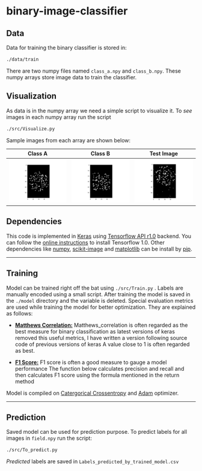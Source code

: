 # binary-image-classifier


## Data

Data for training the binary classifier is stored in:
```bash
./data/train
```
There are two numpy files named ``` class_a.npy ``` and ``` class_b.npy ```.
These numpy arrays store image data to train the classifier. 



## Visualization

As data is in the numpy array we need a simple script to visualize it. To *see* images in each numpy array run the script
```bash
./src/Visualize.py
```
Sample images from each array are shown below:

 
Class A                                     |  Class B                                    |  Test Image
:------------------------------------------:|:-------------------------------------------:|:---------------------------------------:
<img src="image/Class_A.png"  >             |  <img src="image/Class_B.png"  >            | <img src="image/test.png"  >



## Dependencies

This code is implemented in [Keras](http://keras.io/) using [Tensorflow API r1.0](https://www.tensorflow.org/api_docs/) backend. 
You can follow the [online instructions](https://www.tensorflow.org/install/) to install Tensorflow 1.0.
Other dependencies like [numpy](http://www.numpy.org/), [scikit-image](http://scikit-image.org/) and
[matplotlib](https://matplotlib.org/) can be install by [pip](https://pypi.python.org/pypi/pip).



--------------------------------------------------------------------

## Training

Model can be trained right off the bat using ``` ./src/Train.py ``` . Labels are manually encoded using a small script. After training the model is saved in the ``` ./model ``` directory and the variable is deleted.
Special evaluation metrics are used while training the model for better optimization. They are explained as follows:

* [**Matthews Correlation:**](https://en.wikipedia.org/wiki/Matthews_correlation_coefficient) Matthews_correlation is often regarded as the best measure for binary classification
as latest versions of keras removed this useful metrics, I have written a version following source code of previous versions of keras
A value close to 1 is often regarded as best.

* [**F1 Score:**](https://en.wikipedia.org/wiki/F1_score) F1 score is often a good measure to gauge a model performance
The function below calculates precision and recall and then calculates
F1 score using the formula mentioned in the return method

Model is compiled on [Catergorical Crossentropy](https://peltarion.com/knowledge-center/documentation/modeling-view/build-an-ai-model/loss-functions/categorical-crossentropy)
and [Adam](https://en.wikipedia.org/wiki/Stochastic_gradient_descent#Adam) optimizer.

-------------------------------------------------------------------

## Prediction

Saved model can be used for prediction purpose. To predict labels for all images in ``` field.npy ``` run the script: 
```bash
./src/To_predict.py
```
 *Predicted* labels are saved in ``` Labels_predicted_by_trained_model.csv ```


